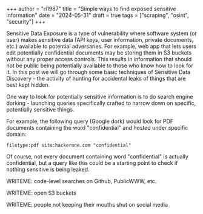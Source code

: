 +++
author = "rl1987"
title = "Simple ways to find exposed sensitive information"
date = "2024-05-31"
draft = true
tags = ["scraping", "osint", "security"]
+++

Sensitive Data Exposure is a type of vulnerability where software system (or 
user) makes sensitive data (API keys, user information, private documents, etc.) 
available to potential adversaries. For example, web app that lets users edit 
potentially confidential documents may be storing them in S3 buckets without
any proper access controls. This results in information that should not be
public being potentially available to those who know how to look for it. In this
post we will go through some basic techniques of Sensitive Data Discovery - 
the activity of hunting for accidental leaks of things that are best kept hidden.

One way to look for potentially sensitive information is to do search engine 
dorking - launching queries specifically crafted to narrow down on specific, 
potentially sensitive things. 

For example, the following query (Google dork) would look for PDF documents 
containing the word "confidential" and hosted under specific domain:

```
filetype:pdf site:hackerone.com "confidential"
```

Of course, not every document containing word "confidential" is actually 
confidential, but a query like this could be a starting point to check if 
nothing sensitive is being leaked.


WRITEME: code-level searches on Github, PublicWWW, etc.

WRITEME: open S3 buckets

WRITEME: people not keeping their mouths shut on social media
